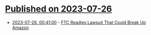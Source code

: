 # [Published on 2023-07-26](index.md)

* [2023-07-26, 00:41:00](https://news.slashdot.org/story/23/07/26/0041223/ftc-readies-lawsuit-that-could-break-up-amazon?utm_source=rss1.0mainlinkanon&utm_medium=feed) - [FTC Readies Lawsuit That Could Break Up Amazon](https://news.slashdot.org/story/23/07/26/0041223/ftc-readies-lawsuit-that-could-break-up-amazon?utm_source=rss1.0mainlinkanon&utm_medium=feed)
